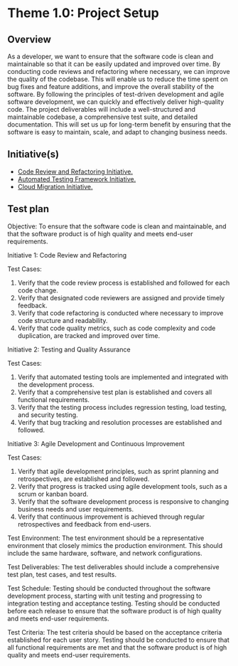 # Theme 1.0: Project Setup
## Overview
As a developer, we want to ensure that the software code is clean and maintainable so that it can be easily updated and improved over time. By conducting code reviews and refactoring where necessary, we can improve the quality of the codebase. This will enable us to reduce the time spent on bug fixes and feature additions, and improve the overall stability of the software. By following the principles of test-driven development and agile software development, we can quickly and effectively deliver high-quality code. The project deliverables will include a well-structured and maintainable codebase, a comprehensive test suite, and detailed documentation. This will set us up for long-term benefit by ensuring that the software is easy to maintain, scale, and adapt to changing business needs.
## Initiative(s)

* [Code Review and Refactoring Initiative.](initiatives/initiative_code_review.md)
* [Automated Testing Framework Initiative.](initiatives/initiative_automated_testing.md)
* [Cloud Migration Initiative.](initiatives/initiative_cloud_mirgration.md)


## Test plan
Objective: To ensure that the software code is clean and maintainable, and that the software product is of high quality and meets end-user requirements.

Initiative 1: Code Review and Refactoring

Test Cases:

1. Verify that the code review process is established and followed for each code change.
2. Verify that designated code reviewers are assigned and provide timely feedback.
3. Verify that code refactoring is conducted where necessary to improve code structure and readability.
4. Verify that code quality metrics, such as code complexity and code duplication, are tracked and improved over time.

Initiative 2: Testing and Quality Assurance

Test Cases:

1. Verify that automated testing tools are implemented and integrated with the development process.
2. Verify that a comprehensive test plan is established and covers all functional requirements.
3. Verify that the testing process includes regression testing, load testing, and security testing.
4. Verify that bug tracking and resolution processes are established and followed.

Initiative 3: Agile Development and Continuous Improvement

Test Cases:

1. Verify that agile development principles, such as sprint planning and retrospectives, are established and followed.
2. Verify that progress is tracked using agile development tools, such as a scrum or kanban board.
3. Verify that the software development process is responsive to changing business needs and user requirements.
4. Verify that continuous improvement is achieved through regular retrospectives and feedback from end-users.

Test Environment:
The test environment should be a representative environment that closely mimics the production environment. This should include the same hardware, software, and network configurations.

Test Deliverables:
The test deliverables should include a comprehensive test plan, test cases, and test results.

Test Schedule:
Testing should be conducted throughout the software development process, starting with unit testing and progressing to integration testing and acceptance testing. Testing should be conducted before each release to ensure that the software product is of high quality and meets end-user requirements.

Test Criteria:
The test criteria should be based on the acceptance criteria established for each user story. Testing should be conducted to ensure that all functional requirements are met and that the software product is of high quality and meets end-user requirements.
